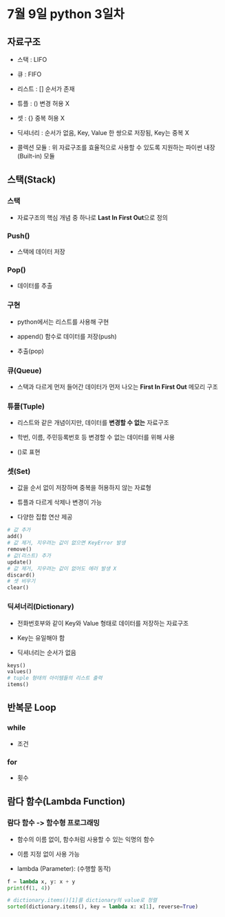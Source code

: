 # 7월 9일 python 3일차  

## 자료구조  

* 스택 : LIFO  

* 큐 : FIFO  

* 리스트 : [] 순서가 존재  

* 튜플 : () 변경 허용 X  

* 셋 : {} 중복 허용 X  

* 딕셔너리 : 순서가 없음, Key, Value 한 쌍으로 저장됨, Key는 중복 X  

* 콜렉션 모듈 : 위 자료구조를 효율적으로 사용할 수 있도록 지원하는 파이썬 내장(Built-in) 모듈  

## 스택(Stack)  

### 스택  

* 자료구조의 핵심 개념 중 하나로 **Last In First Out**으로 정의  

### Push()  

* 스택에 데이터 저장

### Pop()  

* 데이터를 추출  

### 구현  

* python에서는 리스트를 사용해 구현  

* append() 함수로 데이터를 저장(push)  

* 추출(pop)  

### 큐(Queue)  

* 스택과 다르게 먼저 들어간 데이터가 먼저 나오는 **First In First Out** 메모리 구조  

### 튜플(Tuple)  

* 리스트와 같은 개념이지만, 데이터를 **변경할 수 없는** 자료구조  

* 학번, 이름, 주민등록번호 등 변경할 수 없는 데이터를 위해 사용  

* ()로 표현  

### 셋(Set)  

* 값을 순서 없이 저장하며 중복을 허용하지 않는 자료형  

* 튜플과 다르게 삭제나 변경이 가능  

* 다양한 집합 연산 제공  

```python
# 값 추가
add()
# 값 제거, 지우려는 값이 없으면 KeyError 발생
remove()
# 값(리스트) 추가
update()
# 값 제거, 지우려는 값이 없어도 에러 발생 X
discard()
# 셋 비우기
clear()
```

### 딕셔너리(Dictionary)  

* 전화번호부와 같이 Key와 Value 형태로 데이터를 저장하는 자료구조  

* Key는 유일해야 함  

* 딕셔너리는 순서가 없음 

```python
keys()
values()
# tuple 형태의 아이템들의 리스트 출력
items()

```

## 반복문 Loop  

### while  

* 조건  

### for  

* 횟수  

## 람다 함수(Lambda Function)  

### 람다 함수 -> 함수형 프로그래밍  

* 함수의 이름 없이, 함수처럼 사용할 수 있는 익명의 함수  

* 이름 지정 없이 사용 가능  

* lambda (Parameter): (수행할 동작)  

```python
f = lambda x, y: x + y
print(f(1, 4))

# dictionary.items()[1]를 dictionary의 value로 정렬
sorted(dictionary.items(), key = lambda x: x[1], reverse=True)
```

